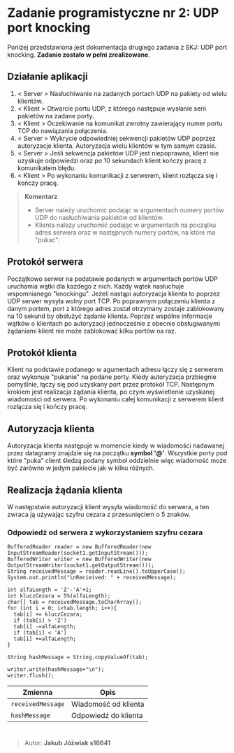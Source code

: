 # Zadanie programistyczne nr 2: UDP port knocking

Poniżej przedstawiona jest dokumentacja drugiego zadania z SKJ: UDP port knocking. 
**Zadanie zostało w pełni zrealizowane**.

## Działanie aplikacji

 1. < Server > Nasłuchiwanie na zadanych portach UDP na pakiety od wielu klientów.
 2. < Klient > Otwarcie portu UDP, z którego następuje wysłanie serii pakietów na zadane porty.
 3. < Klient > Oczekiwanie na komunikat zwrotny zawierający numer portu TCP do nawiązania połączenia.
 4. < Server > Wykrycie odpowiedniej sekwencji pakietów UDP poprzez autoryzacje klienta. Autoryzacja wielu klientów w tym samym czasie.
 5. < Server > Jeśli sekwencja pakietów UDP jest niepoprawna, klient nie uzyskuje odpowiedzi oraz po 10 sekundach klient kończy pracę z komunikatem błędu.
 6. <  Klient > Po wykonaniu komunikacji z serwerem, klient rozłącza się i kończy pracę.


>**Komentarz**
>- Server należy uruchomić podając w argumentach numery portów UDP do nasłuchiwania pakietów od klientów.
>- Klienta należy uruchomić podając w argumentach na początku adres serwera oraz w następnych numery portów, na które ma "pukać".
## Protokół serwera
Początkowo serwer na podstawie podanych w argumentach portów UDP uruchamia wątki dla każdego z nich. Każdy wątek nasłuchuje wspomnianego "knockingu". Jeżeli nastąpi autoryzacja klienta to poprzez UDP serwer wysyła wolny port TCP. Po poprawnym połączeniu klienta z danym portem, port z którego adres został otrzymany zostaje zablokowany  na 10 sekund by obsłużyć żądanie klienta. Poprzez wspólne informacje wątków o klientach po autoryzacji jednocześnie z obecnie obsługiwanymi żądaniami klient nie może zablokować kilku portów na raz.

## Protokół klienta
Klient na podstawie podanego w agumentach adresu łączy się z serwerem oraz wykonuje "pukanie" na podane porty. Kiedy autoryzacja przbiegnie pomyślnie, łączy się pod uzyskany port przez protokół TCP. Następnym krokiem jest  realizacja żądania klienta, po czym wyświetlenie uzyskanej wiadomości od serwera. Po wykonaniu całej komunikacji z serwerem klient rozłącza się i kończy pracę.

## Autoryzacja klienta
Autoryzacja klienta następuje w momencie kiedy w wiadomości nadawanej przez datagramy znajdzie się na początku **symbol '@'**. Wszystkie porty pod które "puka" client śledzą podany symbol oddzielnie więc wiadomość może być  zarówno w jedym pakiecie jak w kilku różnych.


## Realizacja żądania klienta
W następstwie autoryzacji klient wysyła wiadomość do serwera, a ten zwraca ją używając szyfru cezara z przesunięciem o 5 znaków.

### Odpowiedź od serwera z wykorzystaniem szyfru cezara

	BufferedReader reader = new BufferedReader(new InputStreamReader(socket1.getInputStream()));  
	BufferedWriter writer = new BufferedWriter(new OutputStreamWriter(socket1.getOutputStream()));  
	String receivedMessage = reader.readLine().toUpperCase();  
	System.out.println("\nRecieived: " + receivedMessage);  
	  
	int alfaLength = 'Z'-'A'+1;  
	int kluczCezara = 5%(alfaLength);  
	char[] tab = receivedMessage.toCharArray();  
	for (int i = 0; i<tab.length; i++){  
	  tab[i] += kluczCezara;  
	  if (tab[i] > 'Z')  
	  tab[i] -=alfaLength;  
	  if (tab[i] < 'A')  
	  tab[i] +=alfaLength;  
	}  
	  
	String hashMessage = String.copyValueOf(tab);  
	  
	writer.write(hashMessage+"\n");  
	writer.flush();
	
|Zmienna                |Opis                          
|----------------|-------------------------------
|`receivedMessage`            |Wiadomość od klienta            |
|`hashMessage`            |Odpowiedź do klienta            |

#
> Autor: **Jakub Jóźwiak s16641**

